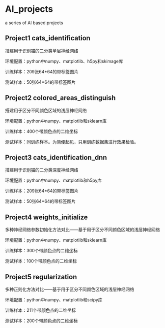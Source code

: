 # AI_projects
a series of AI based projects

## Project1 cats_identification
搭建用于识别猫的二分类单层神经网络

环境配置：python中numpy、matplotlib、h5py和skimage库

训练样本：209张64*64的带标签图片

测试样本：50张64*64的带标签图片

## Project2 colored_areas_distinguish
搭建用于区分不同颜色区域的浅层神经网络

环境配置：python中numpy、matplotlib和sklearn库

训练样本：400个带颜色点的二维坐标

测试样本：同训练样本。为简便起见，只用训练数据集进行效果检验。

## Project3 cats_identification_dnn
搭建用于识别猫的二分类深度神经网络

环境配置：python中numpy、matplotlib和h5py库

训练样本：209张64*64的带标签图片

测试样本：50张64*64的带标签图片

## Project4 weights_initialize
多种神经网络参数初始化方法对比——基于用于区分不同颜色区域的浅层神经网络

环境配置：python中numpy、matplotlib和sklearn库

训练样本：300个带颜色点的二维坐标

测试样本：100个带颜色点的二维坐标

## Project5 regularization
多种正则化方法对比——基于用于区分不同颜色区域的浅层神经网络

环境配置：python中numpy、matplotlib和scipy库

训练样本：211个带颜色点的二维坐标

测试样本：200个带颜色点的二维坐标